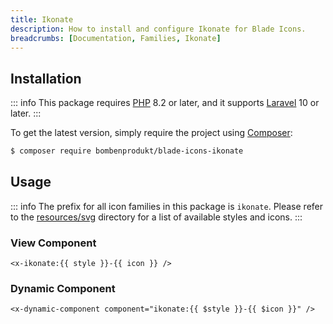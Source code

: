 ```yaml
---
title: Ikonate
description: How to install and configure Ikonate for Blade Icons.
breadcrumbs: [Documentation, Families, Ikonate]
---
```


## Installation

::: info
This package requires [PHP](https://www.php.net/) 8.2 or later, and it supports [Laravel](https://laravel.com/) 10 or later.
:::

To get the latest version, simply require the project using [Composer](https://getcomposer.org/):

```bash
$ composer require bombenprodukt/blade-icons-ikonate
```

## Usage

::: info
The prefix for all icon families in this package is `ikonate`. Please refer to the [resources/svg](https://github.com/faustbrian/blade-icons-ikonate/tree/main/resources/svg) directory for a list of available styles and icons.
:::

### View Component

```blade
<x-ikonate:{{ style }}-{{ icon }} />
```

### Dynamic Component

```blade
<x-dynamic-component component="ikonate:{{ $style }}-{{ $icon }}" />
```
